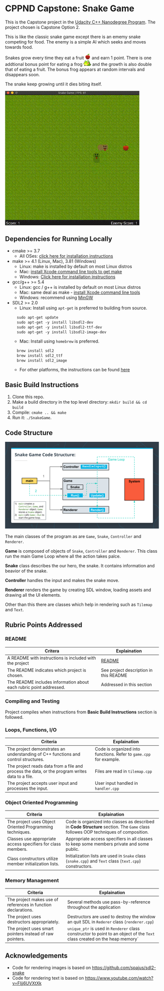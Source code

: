 # CPPND Capstone: Snake Game

This is the Capstone project in the [Udacity C++ Nanodegree Program](https://www.udacity.com/course/c-plus-plus-nanodegree--nd213). The project chosen is Capstone Option 2.

This is like the classic snake game except there is an ememy snake competing for food. The enemy is a simple AI which seeks and moves towards food. 

Snakes grow every time they eat a fruit <img src="assets/apple.png" height=18/> and earn 1 point. There is one addtional bonus point for eating a frog <img src="assets/frog.png" height=18/> and the growth is also double that of eating a fruit. The bonus frog appears at random intervals and disappears soon. 

The snake keep growing until it dies biting itself. 

<img src="snake_game.gif"/>

## Dependencies for Running Locally
* cmake >= 3.7
  * All OSes: [click here for installation instructions](https://cmake.org/install/)
* make >= 4.1 (Linux, Mac), 3.81 (Windows)
  * Linux: make is installed by default on most Linux distros
  * Mac: [install Xcode command line tools to get make](https://developer.apple.com/xcode/features/)
  * Windows: [Click here for installation instructions](http://gnuwin32.sourceforge.net/packages/make.htm)
* gcc/g++ >= 5.4
  * Linux: gcc / g++ is installed by default on most Linux distros
  * Mac: same deal as make - [install Xcode command line tools](https://developer.apple.com/xcode/features/)
  * Windows: recommend using [MinGW](http://www.mingw.org/)
* SDL2 >= 2.0
  * Linux:
  Install using `apt-get` is preferred to building from source. 
  ```
    sudo apt-get update
    sudo apt-get -y install libsdl2-dev
    sudo apt-get -y install libsdl2-ttf-dev
    sudo apt-get -y install libsdl2-image-dev
  ```
  * Mac:
  Install using `homebrew` is preferred. 
  ```
    brew install sdl2
    brew install sdl2_ttf
    brew install sdl2_image
  ```
  * For other platforms, the instructions can be found [here](https://wiki.libsdl.org/Installation)

## Basic Build Instructions

1. Clone this repo.
2. Make a build directory in the top level directory: `mkdir build && cd build`
3. Compile: `cmake .. && make`
4. Run it: `./SnakeGame`.


## Code Structure

<img src="code_structure.png"/>

The main classes of the program as are `Game`, `Snake`, `Controller` and `Renderer`. 

**Game** is composed of objects of `Snake`, `Controller` and `Renderer`. This class run the main Game Loop where all the action takes palce.

**Snake** class describes the our hero, the snake. It contains information and beavior of the snake.

**Controller** handles the input and makes the snake move. 

**Renderer** renders the game by creating SDL window, loading assets and drawing all the UI elements. 

Other than this there are classes which help in rendering such as `Tilemap` and `Text`. 

## Rubric Points Addressed

### README
|Critera| Explaination|
|--------|-------------|
|A README with instructions is included with the project|[README](https://github.com/bharatkrishna/CppND-Capstone-Snake-Game/blob/master/README.md)|
|The README indicates which project is chosen.| See project description in this README|
|The README includes information about each rubric point addressed.| Addressed in this section|

### Compiling and Testing
Project compiles when instructions from **Basic Build Instructions** section is followed. 

### Loops, Functions, I/O
|Criteria| Explaination|
|--------|-------------|
|The project demonstrates an understanding of C++ functions and control structures.| Code is organized into functions. Refer to `game.cpp` for example.|
|The project reads data from a file and process the data, or the program writes data to a file.| Files are read in `tilemap.cpp`|
|The project accepts user input and processes the input.| User input handled in `handler.cpp`|

### Object Oriented Programming
|Criteria| Explaination|
|--------|-------------|
|The project uses Object Oriented Programming techniques.| Code is organized into classes as described in **Code Structure** section. The `Game` class followes OOP techniques of composition. |
|Classes use appropriate access specifiers for class members.| Appropriate access specifiers in all classes to keep some members private and some public.|
|Class constructors utilize member initialization lists.| Initialization lists are used in `Snake` class (`snake.cpp`) and `Text` class (`text.cpp`) constructors. |

### Memory Management
|Criteria| Explaination|
|--------|-------------|
|The project makes use of references in function declarations.| Several methods use pass-by-reference throughout the application |
|The project uses destructors appropriately.| Destructors are used to destroy the window an quit SDL in `Rederer` class (`renderer.cpp`) |
|The project uses smart pointers instead of raw pointers.| `unique_ptr` is used in `Renderer` class constructor to point to an object of the `Text` class created on the heap memory`|


## Acknowledgements 
* Code for rendering images is based on https://github.com/spajus/sdl2-snake
* Code for rendering text is based on https://www.youtube.com/watch?v=FIjj6UVXtXk

